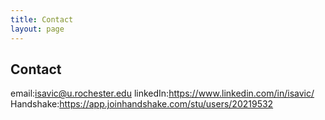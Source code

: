 ```yaml
---
title: Contact 
layout: page
---
```

## Contact
email:isavic@u.rochester.edu
linkedIn:https://www.linkedin.com/in/isavic/
Handshake:https://app.joinhandshake.com/stu/users/20219532
